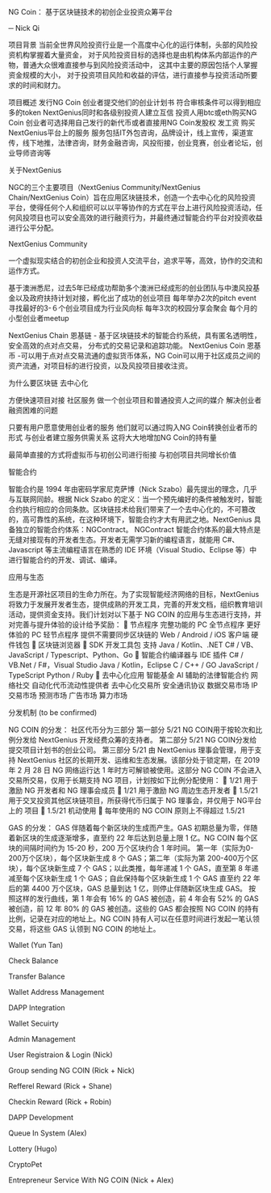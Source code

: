  
NG Coin：
基于区块链技术的初创企业投资众筹平台

─
Nick Qi


项目背景
当前全世界风险投资行业是一个高度中心化的运行体制，头部的风险投资机构掌握着大量资金， 对于风险投资目标的选择也是由机构体系内部运作的产物，普通大众很难直接参与到风险投资活动中， 这其中主要的原因包括个人掌握资金规模的大小， 对于投资项目风险和收益的评估，进行直接参与投资活动所要求的时间和财力。

项目概述
发行NG Coin 
创业者提交他们的创业计划书 符合审核条件可以得到相应多的token
NextGenius同时和各级别投资人建立互信 投资人用btc或eth购买NG Coin
创业者可选择用自己发行的新代币或者直接用NG Coin发股权 发工资 购买NextGenius平台上的服务
服务包括IT外包咨询，品牌设计，线上宣传，渠道宣传，线下地推，法律咨询，财务金融咨询，风投衔接，创业竞赛，创业者论坛，创业导师咨询等


关于NextGenius

NGC的三个主要项目（NextGenius Community/NextGenius Chain/NextGenius Coin）旨在应用区块链技术，创造一个去中心化的风险投资平台，使得任何个人和组织可以以平等协作的方式在平台上进行风险投资活动，任何风投项目也可以安全高效的进行融资行为，并最终通过智能合约平台对投资收益进行公平分配。


NextGenius Community

一个虚拟现实结合的初创企业和投资人交流平台，追求平等，高效，协作的交流和运作方式。

基于澳洲悉尼，过去5年已经成功帮助多个澳洲已经成形的创业团队与中澳风投基金以及政府扶持计划对接，孵化出了成功的创业项目
每年举办2次的pitch event 寻找最好的3-６个创业项目成为行业风向标
每年3次的校园分享会聚会 每个月的小型创业者meetup





NextGenius Chain
恩基链 - 基于区块链技术的智能合约系统，具有匿名透明性，安全高效的点对点交易， 分布式的交易记录和追踪功能。
NextGenius Coin
恩基币 -可以用于点对点交易流通的虚拟货币体系，NG Coin可以用于社区成员之间的资产流通，对项目标的进行投资，以及风投项目接收注资。


为什么要区块链 去中心化

方便快速项目对接 社区服务 做一个创业项目和普通投资人之间的媒介 解决创业者融资困难的问题

只要有用户愿意使用创业者的服务 他们就可以通过购入NG Coin转换创业者币的形式 与创业者建立服务供需关系 这将大大地增加NG Coin的持有量

最简单直接的方式将虚拟币与初创公司进行衔接 与初创项目共同增长价值


智能合约

智能合约是 1994 年由密码学家尼克萨博（Nick Szabo）最先提出的理念，几乎与互联网同龄。根据 Nick Szabo 的定义：当一个预先编好的条件被触发时，智能合约执行相应的合同条款。区块链技术给我们带来了一个去中心化的，不可篡改的，高可靠性的系统，在这种环境下，智能合约才大有用武之地。NextGenius 具备独立的智能合约体系：NGContract。
NGContract 智能合约体系的最大特点是无缝对接现有的开发者生态。开发者无需学习新的编程语言，就能用 C#、Javascript 等主流编程语言在熟悉的 IDE 环境（Visual Studio、Eclipse 等）中进行智能合约的开发、调试、编译。


应用与生态

生态是开源社区项目的生命力所在。为了实现智能经济网络的目标，NextGenius 将致力于发展开发者生态，提供成熟的开发工具，完善的开发文档，组织教育培训活动，提供资金支持。我们计划对以下基于 NG COIN 的应用与生态进行支持，并对完善与提升体验的设计给予奖励：
🔹 节点程序
完整功能的 PC 全节点程序
更好体验的 PC 轻节点程序
提供不需要同步区块链的 Web / Android / iOS 客户端
硬件钱包
🔹 区块链浏览器
🔹 SDK 开发工具包
支持 Java / Kotlin、.NET C# / VB、JavaScript / Typescript、Python、Go
🔹 智能合约编译器与 IDE 插件
C# / VB.Net / F#，Visual Studio
Java / Kotlin，Eclipse
C / C++ / GO
JavaScript / TypeScript
Python / Ruby
🔹 去中心化应用
智能基金
AI 辅助的法律智能合约
网络社交
自动化代币流动性提供者
去中心化交易所
安全通讯协议
数据交易市场
IP 交易市场
预测市场
广告市场
算力市场
 

 
分发机制 (to be confirmed)

NG COIN 的分发：
社区代币分为三部分
第一部分 5/21 NG COIN用于按轮次和比例分发给 NextGenius 开发经费众筹的支持者。
第二部分 5/21 NG COIN分发给提交项目计划书的创业公司。
第三部分 5/21 由 NextGenius 理事会管理，用于支持 NextGenius 社区的长期开发、运维和生态发展。该部分处于锁定期，在 2019 年 2 月 28 日 NG 网络运行达 1 年时方可解锁被使用。这部分 NG COIN 不会进入交易所交易，仅用于长期支持 NG 项目，计划按如下比例分配使用：
🔹 1/21 用于激励 NG 开发者和 NG 理事会成员
🔹 1/21 用于激励 NG 周边生态开发者
🔹 1.5/21 用于交叉投资其他区块链项目，所获得代币归属于 NG 理事会，并仅用于 NG平台上的 项目
🔹 1.5/21 机动使用
🔹 每年使用的 NG COIN 原则上不得超过 1.5/21
 
 
 
GAS 的分发：
GAS 伴随着每个新区块的生成而产生。GAS 初期总量为零，伴随着新区块的生成逐渐增多，直至约 22 年后达到总量上限 1 亿。NG COIN 每个区块的间隔时间约为 15-20 秒，200 万个区块约合 1 年时间。
第一年（实际为0-200万个区块），每个区块新生成 8 个 GAS；第二年（实际为第 200-400万个区块），每个区块新生成 7 个 GAS；以此类推，每年递减 1 个 GAS，直至第 8 年递减至每个区块新生成 1 个 GAS；自此保持每个区块新生成 1 个 GAS 直至约 22 年后的第 4400 万个区块，GAS 总量到达 1 亿，则停止伴随新区块生成 GAS。
按照这样的发行曲线，第 1 年会有 16% 的 GAS 被创造，前 4 年会有 52% 的 GAS 被创造，前 12 年 80% 的 GAS 被创造。这些的 GAS 都会按照 NG COIN 的持有比例，记录在对应的地址上。NG COIN 持有人可以在任意时间进行发起一笔认领交易，将这些 GAS 认领到 NG COIN 的地址上。


Wallet (Yun Tan)

Check Balance

Transfer Balance

Wallet Address Management

DAPP Integration

Wallet Secuirty


Admin Management

User Registraion & Login (Nick)

Group sending NG COIN (Rick + Nick)

Refferel Reward (Rick + Shane)

Checkin Reward (Rick + Robin)


DAPP Development

Queue In System (Alex)

Lottery (Hugo)

CryptoPet

Entrepreneur Service With NG COIN (Nick + Alex)
